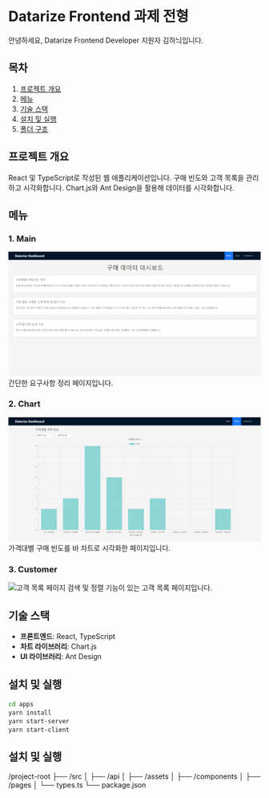 # Datarize Frontend 과제 전형

안녕하세요, Datarize Frontend Developer 지원자 김하늬입니다.

## 목차
1. [프로젝트 개요](#프로젝트-개요)
2. [메뉴](#메뉴)
3. [기술 스택](#기술-스택)
4. [설치 및 실행](#설치-및-실행)
5. [폴더 구조](#폴더-구조)

## 프로젝트 개요
React 및 TypeScript로 작성된 웹 애플리케이션입니다. 구매 빈도와 고객 목록을 관리하고 시각화합니다. Chart.js와 Ant Design을 활용해 데이터를 시각화합니다.

## 메뉴
### 1. Main
![메인 페이지](./apps/frontend/src/assets/main.png)
간단한 요구사항 정리 페이지입니다.

### 2. Chart
![차트 페이지](./apps/frontend/src/assets/chart.png)
가격대별 구매 빈도를 바 차트로 시각화한 페이지입니다.

### 3. Customer
![고객 목록 페이지](./apps/frontend/src/assets/customer.png)
검색 및 정렬 기능이 있는 고객 목록 페이지입니다.

## 기술 스택
- **프론트엔드**: React, TypeScript
- **차트 라이브러리**: Chart.js
- **UI 라이브러리**: Ant Design

## 설치 및 실행

```bash
cd apps
yarn install
yarn start-server
yarn start-client
```

## 설치 및 실행
/project-root
├── /src
│   ├── /api
│   ├── /assets
│   ├── /components
│   ├── /pages
│   └── types.ts
└── package.json

